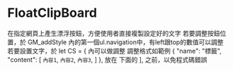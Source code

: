 # FloatClipBoard

在指定網頁上產生漂浮按鈕，方便使用者直接複製設定好的文字
若要調整按鈕位置，於 GM_addStyle 內的第一個ul.navigation中，有left跟top的數值可以調整
若要設置文字，於 let CS = { 內可以做調整
調整格式如範例
{
    "name": "標籤",
    "content": [
        `內容1`,
        `內容2`,
        `內容3`,
    ]
},
放在 下面的 ], 之前，以免程式碼錯誤
